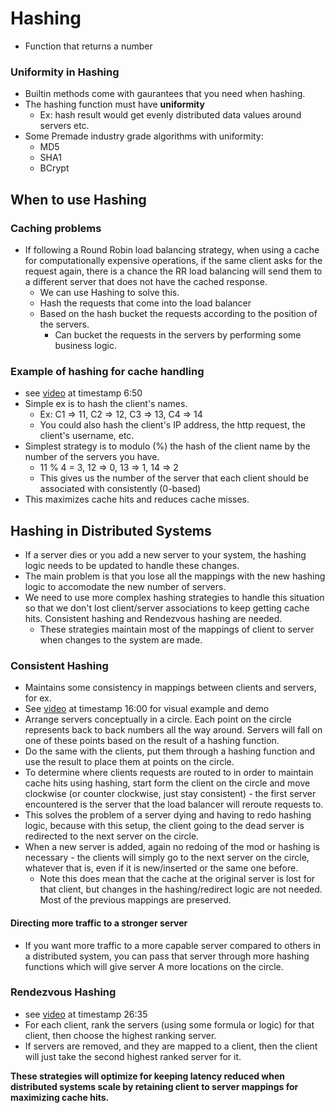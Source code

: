 # Hashing

- Function that returns a number

### Uniformity in Hashing

- Builtin methods come with gaurantees that you need when hashing.
- The hashing function must have **uniformity**
  - Ex: hash result would get evenly distributed data values around servers etc.
- Some Premade industry grade algorithms with uniformity:
  - MD5
  - SHA1
  - BCrypt

## When to use Hashing

### Caching problems

- If following a Round Robin load balancing strategy, when using a cache for computationally expensive operations, if the same client asks for the request again, there is a chance the RR load balancing will send them to a different server that does not have the cached response.
  - We can use Hashing to solve this.
  - Hash the requests that come into the load balancer
  - Based on the hash bucket the requests according to the position of the servers.
    - Can bucket the requests in the servers by performing some business logic.

### Example of hashing for cache handling

- see [video](https://www.algoexpert.io/systems/fundamentals/hashing) at timestamp 6:50
- Simple ex is to hash the client's names.
  - Ex: C1 => 11, C2 => 12, C3 => 13, C4 => 14
  - You could also hash the client's IP address, the http request, the client's username, etc.
- Simplest strategy is to modulo (%) the hash of the client name by the number of the servers you have.
  - 11 % 4 = 3, 12 => 0, 13 => 1, 14 => 2
  - This gives us the number of the server that each client should be associated with consistently (0-based)
- This maximizes cache hits and reduces cache misses.

## Hashing in Distributed Systems

- If a server dies or you add a new server to your system, the hashing logic needs to be updated to handle these changes.
- The main problem is that you lose all the mappings with the new hashing logic to accomodate the new number of servers.
- We need to use more complex hashing strategies to handle this situation so that we don't lost client/server associations to keep getting cache hits. Consistent hashing and Rendezvous hashing are needed.
  - These strategies maintain most of the mappings of client to server when changes to the system are made.

### Consistent Hashing

- Maintains some consistency in mappings between clients and servers, for ex.
- See [video](https://www.algoexpert.io/systems/fundamentals/hashing) at timestamp 16:00 for visual example and demo
- Arrange servers conceptually in a circle. Each point on the circle represents back to back numbers all the way around. Servers will fall on one of these points based on the result of a hashing function.
- Do the same with the clients, put them through a hashing function and use the result to place them at points on the circle.
- To determine where clients requests are routed to in order to maintain cache hits using hashing, start form the client on the circle and move clockwise (or counter clockwise, just stay consistent) - the first server encountered is the server that the load balancer will reroute requests to.
- This solves the problem of a server dying and having to redo hashing logic, because with this setup, the client going to the dead server is redirected to the next server on the circle.
- When a new server is added, again no redoing of the mod or hashing is necessary - the clients will simply go to the next server on the circle, whatever that is, even if it is new/inserted or the same one before.
  - Note this does mean that the cache at the original server is lost for that client, but changes in the hashing/redirect logic are not needed. Most of the previous mappings are preserved.

#### Directing more traffic to a stronger server

- If you want more traffic to a more capable server compared to others in a distributed system, you can pass that server through more hashing functions which will give server A more locations on the circle.

### Rendezvous Hashing

- see [video](https://www.algoexpert.io/systems/fundamentals/hashing) at timestamp 26:35
- For each client, rank the servers (using some formula or logic) for that client, then choose the highest ranking server.
- If servers are removed, and they are mapped to a client, then the client will just take the second highest ranked server for it.

**These strategies will optimize for keeping latency reduced when distributed systems scale by retaining client to server mappings for maximizing cache hits.**
